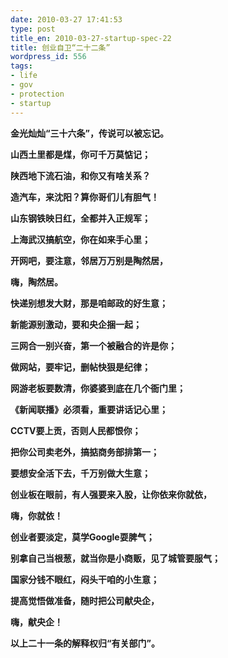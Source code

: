 ```yaml
---
date: 2010-03-27 17:41:53
type: post
title_en: 2010-03-27-startup-spec-22
title: 创业自卫“二十二条”
wordpress_id: 556
tags:
- life
- gov
- protection
- startup
---
```


**金光灿灿“三十六条”，传说可以被忘记。**

**山西土里都是煤，你可千万莫惦记；**

**陕西地下流石油，和你又有啥关系？**

**造汽车，来沈阳？算你哥们儿有胆气！**

**山东钢铁映日红，全都并入正规军；**

**上海武汉搞航空，你在如来手心里；**

**开网吧，要注意，邻居万万别是陶然居，**

**嗨，陶然居。**

**快递别想发大财，那是咱邮政的好生意；**

**新能源别激动，要和央企捆一起；**

**三网合一别兴奋，第一个被融合的许是你；**

**做网站，要牢记，删帖快狠是纪律；**

**网游老板要数清，你婆婆到底在几个衙门里；**

**《新闻联播》必须看，重要讲话记心里；**

**CCTV要上贡，否则人民都恨你；**

**把你公司卖老外，搞掂商务部排第一；**

**要想安全活下去，千万别做大生意；**

**创业板在眼前，有人强要来入股，让你依来你就依，**

**嗨，你就依！**

**创业者要淡定，莫学Google耍脾气；**

**别拿自己当根葱，就当你是小商贩，见了城管要服气；**

**国家分钱不眼红，闷头干咱的小生意；**

**提高觉悟做准备，随时把公司献央企，**

**嗨，献央企！**

**以上二十一条的解释权归“有关部门”。**
